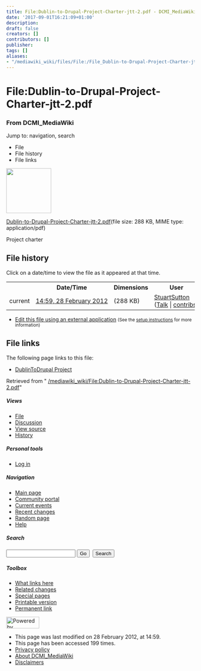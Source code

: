 ```yaml
---
title: File:Dublin-to-Drupal-Project-Charter-jtt-2.pdf - DCMI_MediaWiki
date: '2017-09-01T16:21:09+01:00'
description: 
draft: false
creators: []
contributors: []
publisher: 
tags: []
aliases:
- "/mediawiki_wiki/files/File:/File_Dublin-to-Drupal-Project-Charter-jtt-2.pdf.html"
---
```


<a id="top"></a>
# File:Dublin-to-Drupal-Project-Charter-jtt-2.pdf

### From DCMI\_MediaWiki

Jump to: navigation, search
<!-- start content -->
- File
- File history
- File links

 [<img alt="" src="/skins/common/images/icons/fileicon-pdf.png" width="120" height="120">](/mediawiki_wiki/files/Dublin-to-Drupal-Project-Charter-jtt-2.pdf)

[Dublin-to-Drupal-Project-Charter-jtt-2.pdf](/mediawiki_wiki/files/Dublin-to-Drupal-Project-Charter-jtt-2.pdf)‎(file size: 288 KB, MIME type: application/pdf)

Project charter

<!-- 
NewPP limit report
Preprocessor node count: 1/1000000
Post-expand include size: 0/2097152 bytes
Template argument size: 0/2097152 bytes
Expensive parser function count: 0/100
-->
## File history

Click on a date/time to view the file as it appeared at that time.

<table class="wikitable filehistory">
  <tr>
    <td></td>
    <th>Date/Time</th>
    <th>Dimensions</th>
    <th>User</th>
    <th>Comment</th>
  </tr>
  <tr>
    <td>current</td>
    <td class="filehistory-selected" style="white-space: nowrap;"><a href="/mediawiki_wiki/files/Dublin-to-Drupal-Project-Charter-jtt-2.pdf">14:59, 28 February 2012</a></td>
    <td> <span style="white-space: nowrap;">(288 KB)</span>
    </td>
    <td>
      <a href="/index.php?title=User:StuartSutton&amp;action=edit&amp;redlink=1" class="new mw-userlink" title="User:StuartSutton (page does not exist)">StuartSutton</a> <span style="white-space: nowrap;"> <span class="mw-usertoollinks">(<a href="/index.php?title=User_talk:StuartSutton&amp;action=edit&amp;redlink=1" class="new" title="User talk:StuartSutton (page does not exist)">Talk</a> | <a href="/index.php/Special:Contributions/StuartSutton" title="Special:Contributions/StuartSutton">contribs</a>)</span></span>
    </td>
    <td> <span class="comment">(Project charter)</span>
    </td>
  </tr>
</table>

  

- [Edit this file using an external application](/index.php?title=File:Dublin-to-Drupal-Project-Charter-jtt-2.pdf&action=edit&externaledit=true&mode=file "File:Dublin-to-Drupal-Project-Charter-jtt-2.pdf") <small>(See the <a href="http://www.mediawiki.org/wiki/Manual:External_editors" class="external text" rel="nofollow">setup instructions</a> for more information)</small>

## File links

The following page links to this file:

- [DublinToDrupal Project](/index.php/DublinToDrupal_Project "DublinToDrupal Project")

Retrieved from " [/mediawiki_wiki/File:Dublin-to-Drupal-Project-Charter-jtt-2.pdf](/mediawiki_wiki/files/File:/File:Dublin-to-Drupal-Project-Charter-jtt-2.pdf.html)"

<!-- end content -->

##### Views

- [File](/mediawiki_wiki/files/File:/File:Dublin-to-Drupal-Project-Charter-jtt-2.pdf.html)
- [Discussion](/index.php?title=File_talk:Dublin-to-Drupal-Project-Charter-jtt-2.pdf&action=edit&redlink=1 "Discussion about the content page [t]")
- [View source](/index.php?title=File:Dublin-to-Drupal-Project-Charter-jtt-2.pdf&action=edit "This page is protected.
You can view its source [e]")
- [History](/index.php?title=File:Dublin-to-Drupal-Project-Charter-jtt-2.pdf&action=history "Past revisions of this page [h]")

##### Personal tools

- [Log in](/index.php?title=Special:UserLogin&returnto=File:Dublin-to-Drupal-Project-Charter-jtt-2.pdf "You are encouraged to log in; however, it is not mandatory [o]")

<script type="text/javascript"> if (window.isMSIE55) fixalpha(); </script>

##### Navigation

- [Main page](/index.php/Main_Page "Visit the main page [z]")
- [Community portal](/index.php/DCMI_MediaWiki:Community_portal "About the project, what you can do, where to find things")
- [Current events](/index.php/DCMI_MediaWiki:Current_events "Find background information on current events")
- [Recent changes](/index.php/Special:RecentChanges "The list of recent changes in the wiki [r]")
- [Random page](/index.php/Special:Random "Load a random page [x]")
- [Help](/index.php/Help:Contents "The place to find out")

##### <label for="searchInput">Search</label>

<form action="/index.php" id="searchform">
				<input type="hidden" name="title" value="Special:Search">
				<input id="searchInput" title="Search DCMI_MediaWiki" accesskey="f" type="search" name="search">
				<input type="submit" name="go" class="searchButton" id="searchGoButton" value="Go" title="Go to a page with this exact name if exists"> 
				<input type="submit" name="fulltext" class="searchButton" id="mw-searchButton" value="Search" title="Search the pages for this text">
			</form>

##### Toolbox

- [What links here](/index.php/Special:WhatLinksHere/File:Dublin-to-Drupal-Project-Charter-jtt-2.pdf "List of all wiki pages that link here [j]")
- [Related changes](/index.php/Special:RecentChangesLinked/File:Dublin-to-Drupal-Project-Charter-jtt-2.pdf "Recent changes in pages linked from this page [k]")
- [Special pages](/index.php/Special:SpecialPages "List of all special pages [q]")
- [Printable version](/index.php?title=File:Dublin-to-Drupal-Project-Charter-jtt-2.pdf&printable=yes "Printable version of this page [p]")
- [Permanent link](/index.php?title=File:Dublin-to-Drupal-Project-Charter-jtt-2.pdf&oldid=2758 "Permanent link to this revision of the page")

<!-- end of the left (by default at least) column -->

 [<img src="/skins/common/images/poweredby_mediawiki_88x31.png" height="31" width="88" alt="Powered by MediaWiki">](http://www.mediawiki.org/)

- This page was last modified on 28 February 2012, at 14:59.
- This page has been accessed 199 times.
- [Privacy policy](/index.php/DCMI_MediaWiki:Privacy_policy "DCMI MediaWiki:Privacy policy")
- [About DCMI\_MediaWiki](/index.php/DCMI_MediaWiki:About "DCMI MediaWiki:About")
- [Disclaimers](/index.php/DCMI_MediaWiki:General_disclaimer "DCMI MediaWiki:General disclaimer")

<script>if (window.runOnloadHook) runOnloadHook();</script><!-- Served in 0.448 secs. -->
